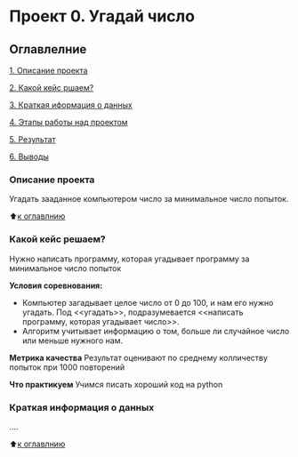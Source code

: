 # Проект 0. Угадай число

## Оглавлелние
[1. Описание проекта](https://github.com/Axewyl/my_home_case/blob/main/Data%20Science/Project_0/README.md#Описание-проекта)

[2. Какой кейс ршаем?](https://github.com/Axewyl/my_home_case/blob/main/Data%20Science/Project_0/README.md#%D0%BA%D0%B0%D0%BA%D0%BE%D0%B9-%D0%BA%D0%B5%D0%B9%D1%81-%D1%80%D0%B5%D1%88%D0%B0%D0%B5%D0%BC)

[3. Краткая иформация о данных]()

[4. Этапы работы над проектом]()

[5. Результат]()

[6. Выводы]()

### Описание проекта
Угадать зааданное компьютером число за минимальное число попыток.

:arrow_up:[к оглавлнию](https://)

### Какой кейс решаем?
Нужно написать программу, которая угадывает программу за минимальное число попыток

**Условия соревнования:**
- Компьютер загадывает целое число от 0 до 100, и нам его нужно угадать. Под <<угадать>>, подразумевается <<написать программу, которая угадывает число>>.
- Алгоритм учитывает информацию о том, больше ли случайное число или меньше нужного нам.

**Метрика качества**
Результат оценивают по среднему колличеству попыток при 1000 повторений

**Что практикуем**
Учимся писать хороший код на python

### Краткая информация о данных
....

:arrow_up:[к оглавлнию](https://)